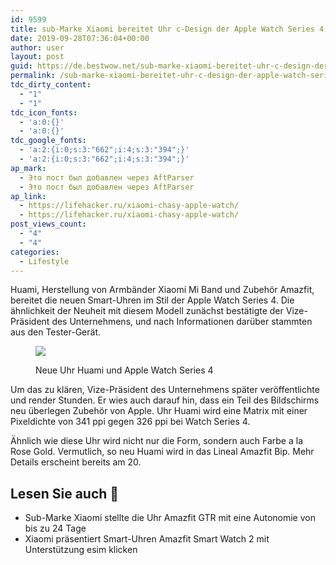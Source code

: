 ```yaml
---
id: 9599
title: sub-Marke Xiaomi bereitet Uhr c-Design der Apple Watch Series 4
date: 2019-09-28T07:36:04+00:00
author: user
layout: post
guid: https://de.bestwow.net/sub-marke-xiaomi-bereitet-uhr-c-design-der-apple-watch-series-4/
permalink: /sub-marke-xiaomi-bereitet-uhr-c-design-der-apple-watch-series-4/
tdc_dirty_content:
  - "1"
  - "1"
tdc_icon_fonts:
  - 'a:0:{}'
  - 'a:0:{}'
tdc_google_fonts:
  - 'a:2:{i:0;s:3:"662";i:4;s:3:"394";}'
  - 'a:2:{i:0;s:3:"662";i:4;s:3:"394";}'
ap_mark:
  - Это пост был добавлен через AftParser
  - Это пост был добавлен через AftParser
ap_link:
  - https://lifehacker.ru/xiaomi-chasy-apple-watch/
  - https://lifehacker.ru/xiaomi-chasy-apple-watch/
post_views_count:
  - "4"
  - "4"
categories:
  - Lifestyle
---
```

Huami, Herstellung von Armbänder Xiaomi Mi Band und Zubehör Amazfit, bereitet die neuen Smart-Uhren im Stil der Apple Watch Series 4. Die ähnlichkeit der Neuheit mit diesem Modell zunächst bestätigte der Vize-Präsident des Unternehmens, und nach Informationen darüber stammten aus den Tester-Gerät.<figure>

![](https://de.bestwow.net/wp-content/uploads/2019/09/subbrend-xiaomi-gotovit-chasy-c-dizaynom-apple-watch-series-4-1.jpeg) <figcaption>Neue Uhr Huami und Apple Watch Series 4</figcaption></figure> 

Um das zu klären, Vize-Präsident des Unternehmens später veröffentlichte und render Stunden. Er wies auch darauf hin, dass ein Teil des Bildschirms neu überlegen Zubehör von Apple. Uhr Huami wird eine Matrix mit einer Pixeldichte von 341 ppi gegen 326 ppi bei Watch Series 4.

Ähnlich wie diese Uhr wird nicht nur die Form, sondern auch Farbe a la Rose Gold. Vermutlich, so neu Huami wird in das Lineal Amazfit Bip. Mehr Details erscheint bereits am 20.

<div>
  <h2 class="read-also__title">
    <span>Lesen Sie auch</span> <span>🧐 </span>
  </h2>
  
  <ul class="read-also__list">
    <li>
      Sub-Marke Xiaomi stellte die Uhr Amazfit GTR mit eine Autonomie von bis zu 24 Tage
    </li>
    <li>
      Xiaomi präsentiert Smart-Uhren Amazfit Smart Watch 2 mit Unterstützung esim klicken
    </li>
  </ul>
</div>